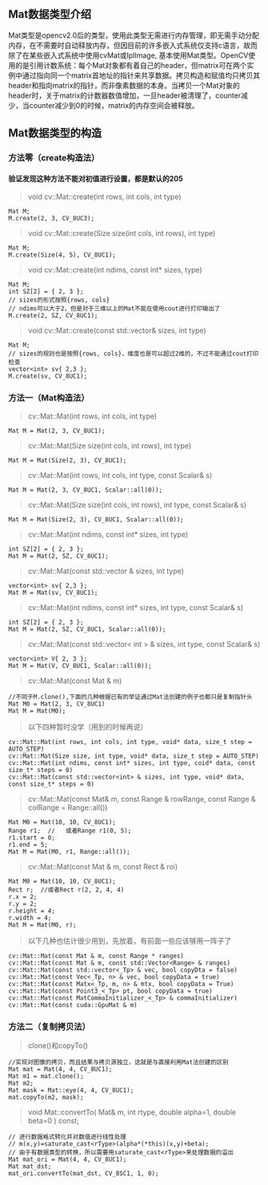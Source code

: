 ## Mat数据类型介绍
Mat类型是opencv2.0后的类型，使用此类型无需进行内存管理，即无需手动分配内存，在不需要时自动释放内存，但因目前的许多嵌入式系统仅支持c语言，故而除了在某些嵌入式系统中使用cvMat或IplImage, 基本使用Mat类型。OpenCV使用的是引用计数系统：每个Mat对象都有着自己的header，但matrix可在两个实例中通过指向同一个matrix首地址的指针来共享数据。拷贝构造和赋值均只拷贝其header和指向matrix的指针，而非像素数据的本身。当拷贝一个Mat对象的header时，关于matrix的计数器数值增加，一旦header被清理了，counter减少，当counter减少到0的时候，matrix的内存空间会被释放。
## Mat数据类型的构造
### 方法零（create构造法）
#### 验证发现这种方法不能对初值进行设置，都是默认的205
> void cv::Mat::create(int rows, int cols, int type)
```
Mat M;
M.create(2, 3, CV_8UC3);
```
> void cv::Mat::create(Size size(int cols, int rows), int type)
```
Mat M;
M.create(Size(4, 5), CV_8UC1);
```
> void cv::Mat::create(int ndims, const int* sizes, type)
```
Mat M;
int SZ[2] = { 2, 3 };
// sizes的形式按照{rows, cols}
// ndims可以大于2，但是对于三维以上的Mat不能在使用cout进行打印输出了
M.create(2, SZ, CV_8UC1);
```
> void cv::Mat::create(const std::vector<int>& sizes, int type)
```
Mat M;
// sizes的规则也是按照{rows, cols}，维度也是可以超过2维的，不过不能通过cout打印检查
vector<int> sv{ 2,3 };
M.create(sv, CV_8UC1);
```
### 方法一（Mat构造法）
> cv::Mat::Mat(int rows, int cols, int type)
```
Mat M = Mat(2, 3, CV_8UC1);
```
> cv::Mat::Mat(Size size(int cols, int rows), int type)
```
Mat M = Mat(Size(2, 3), CV_8UC1);
```
> cv::Mat::Mat(int rows, int cols, int type, const Scalar& s)
```
Mat M = Mat(2, 3, CV_8UC1, Scalar::all(0));
```
> cv::Mat::Mat(Size size(int cols, int rows), int type, const Scalar& s)
```
Mat M = Mat(Size(2, 3), CV_8UC1, Scalar::all(0));
```
> cv::Mat::Mat(int ndims, const int* sizes, int type)
```
int SZ[2] = { 2, 3 };
Mat M = Mat(2, SZ, CV_8UC1);
```
> cv::Mat::Mat(const std::vector<int> & sizes, int type)
```
vector<int> sv{ 2,3 };
Mat M = Mat(sv, CV_8UC1);
```
> cv::Mat::Mat(int ndims, const int* sizes, int type, const Scalar& s)
```
int SZ[2] = { 2, 3 };
Mat M = Mat(2, SZ, CV_8UC1, Scalar::all(0));
```
> cv::Mat::Mat(const std::vector< int > & sizes, int type, const Scalar& s)
```
vector<int> V{ 2, 3 };
Mat M = Mat(V, CV_8UC1, Scalar::all(0));
```
> cv::Mat::Mat(const Mat & m)
```
//不同于M.clone(),下面的几种根据已有的举证通过Mat法创建的例子也都只是复制指针头
Mat M0 = Mat(2, 3, CV_8UC1)
Mat M = Mat(M0);
```
> 以下四种暂时没学（用到的时候再说）
```
cv::Mat::Mat(int rows, int cols, int type, void* data, size_t step = AUTO_STEP)
cv::Mat::Mat(Size size, int type, void* data, size_t step = AUTO_STEP)
cv::Mat::Mat(int ndims, const int* sizes, int type, coid* data, const size_t* steps = 0)
cv::Mat::Mat(const std::vector<int> & sizes, int type, void* data, const size_t* steps = 0)
```
> cv::Mat::Mat(const Mat& m, const Range & rowRange, const Range & colRange = Range::all())
```
Mat M0 = Mat(10, 10, CV_8UC1);
Range r1;  //	或者Range r1(0, 5);
r1.start = 0;
r1.end = 5;
Mat M = Mat(M0, r1, Range::all());
```
> cv::Mat::Mat(const Mat & m, const Rect & roi)
```
Mat M0 = Mat(10, 10, CV_8UC1);
Rect r;  //或者Rect r(2, 2, 4, 4)
r.x = 2;
r.y = 2;
r.height = 4;
r.width = 4;
Mat M = Mat(M0, r);
```
> 以下几种也估计很少用到，先放着，有前面一些应该够用一阵子了
```
cv::Mat::Mat(const Mat & m, const Range * ranges)
cv::Mat::Mat(const Mat & m, const std::Vector<Range> & ranges)
cv::Mat::Mat(const std::vector<_Tp> & vec, bool copyDta = false)
cv::Mat::Mat(const Vec<_Tp, n> & vec, bool copyData = true)
cv::Mat::Mat(const Matx<_Tp, m, n> & mtx, bool copyData = True)
cv::Mat::Mat(const Point3_<_Tp> pt, bool copyData = true)
cv::Mat::Mat(const MatCommaInitializer_<_Tp> & commaInitializer)
cv::Mat::Mat(const cuda::GpuMat & m)
```
### 方法二（复制拷贝法）
> clone()和copyTo()
```
//实现对图像的拷贝，而且结果与拷贝源独立，这就是与直接利用Mat法创建的区别
Mat mat = Mat(4, 4, CV_8UC1);
Mat m1 = mat.clone();
Mat m2;
Mat mask = Mat::eye(4, 4, CV_8UC1);
mat.copyTo(m2, mask);
```
> void Mat::convertTo( Mat& m, int rtype, double alpha=1, double beta=0 ) const;
```
// 进行数据格式转化并对数值进行线性处理
// m(x,y)=saturate_cast<rType>(alpha*(*this)(x,y)+beta);
// 由于有数据类型的转换，所以需要用saturate_cast<rType>来处理数据的溢出
Mat mat_ori = Mat(4, 4, CV_8UC1);
Mat mat_dst;
mat_ori.convertTo(mat_dst, CV_8SC1, 1, 0);
```

